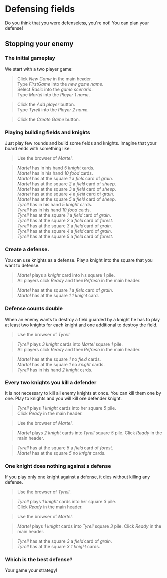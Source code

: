 # Defensing fields

Do you think that you were defenseless, you're not!
You can plan your defense!

## Stopping your enemy

### The initial gameplay

We start with a two player game:

 > Click _New Game_ in the main header.  
 > Type _FirstGame_ into the _new game name_.  
 > Select _Basic_ into the _game scenario_.  
 > Type _Martel_ into the _Player 1 name_.    
 <!-- MOCK take _event_ as _grain_ -->
 <!-- MOCK take _event_ as _sheep_ -->
 <!-- MOCK take _event_ as _sheep_ -->
 <!-- MOCK take _field_ as _grain_ -->
 <!-- MOCK take _field_ as _sheep_ -->
 > Click the _Add player_ button.  
 > Type _Tyrell_ into the _Player 2 name_.    
 <!-- MOCK take _event_ as _forest_ -->
 <!-- MOCK take _event_ as _sheep_ -->
 <!-- MOCK take _event_ as _sheep_ -->
 <!-- MOCK take _field_ as _grain_ -->
 <!-- MOCK take _field_ as _forest_ -->
 > Click the _Create Game_ button.  
 <!-- SNAPSHOT status=200 -->
 
### Playing building fields and knights

Just play few rounds and build some fields and knights.
Imagine that your board ends with something like:

 > Use the browser of _Martel_.  
 <!-- SNAPSHOT status=200 -->
 <!-- CHEAT _Martel_ picks _5_ _knight_ card at square _0_ -->  
 <!-- CHEAT _Martel_ picks _9_ _food_ card at square _0_ -->  
 <!-- CHEAT _Martel_ picks _1_ _field_ card of _sheep_ at square _3_ -->  
 <!-- CHEAT _Martel_ picks _1_ _field_ card of _grain_ at square _4_ -->  
 <!-- CHEAT _Martel_ picks _1_ _field_ card of _sheep_ at square _5_ -->  
 <!-- CHEAT _Tyrell_ picks _5_ _knight_ card at square _0_ -->  
 <!-- CHEAT _Tyrell_ picks _9_ _food_ card at square _0_ -->  
 <!-- CHEAT _Tyrell_ picks _1_ _field_ card of _grain_ at square _3_ -->  
 <!-- CHEAT _Tyrell_ picks _1_ _field_ card of _grain_ at square _4_ -->  
 <!-- CHEAT _Tyrell_ picks _1_ _field_ card of _forest_ at square _5_ -->  
 <!-- Click _Refresh_ in the main header. -->
 <!-- SNAPSHOT status=200 --> 
 > _Martel_ has in his hand _5_ _knight_ cards.  
 > _Martel_ has in his hand _10_ _food_ cards.  
 > _Martel_ has at the square _1_ a _field_ card of _grain_.  
 > _Martel_ has at the square _2_ a _field_ card of _sheep_.   
 > _Martel_ has at the square _3_ a _field_ card of _sheep_.  
 > _Martel_ has at the square _4_ a _field_ card of _grain_.   
 > _Martel_ has at the square _5_ a _field_ card of _sheep_.  
 > _Tyrell_ has in his hand _5_ _knight_ cards.  
 > _Tyrell_ has in his hand _10_ _food_ cards.  
 > _Tyrell_ has at the square _1_ a _field_ card of _grain_.  
 > _Tyrell_ has at the square _2_ a _field_ card of _forest_.   
 > _Tyrell_ has at the square _3_ a _field_ card of _grain_.  
 > _Tyrell_ has at the square _4_ a _field_ card of _grain_.   
 > _Tyrell_ has at the square _5_ a _field_ card of _forest_.  

### Create a defense.

You can use knights as a defense. 
Play a knight into the square that you want to defense.

 > _Martel_ plays a _knight_ card into his square _1_ pile.  
 > All players click _Ready_ and then _Refresh_ in the main header.    
 <!-- SNAPSHOT status=200 --> 
 > _Martel_ has at the square _1_ a _field_ card of _grain_.  
 > _Martel_ has at the square _1_ _1_ _knight_ card.  

### Defense counts double

When an enemy wants to destroy a field guarded by a knight
he has to play at least two knights for each knight and
one additional to destroy the field.

 > Use the browser of _Tyrell_
 <!-- SNAPSHOT status=200 -->
 > _Tyrell_ plays _3_ _knight_ cards into _Martel_ square _1_ pile.  
 > All players click _Ready_ and then _Refresh_ in the main header.    
 <!-- SNAPSHOT status=200 --> 
 > _Martel_ has at the square _1_ no _field_ cards.  
 > _Martel_ has at the square _1_ no _knight_ cards.  
 > _Tyrell_ has in his hand _2_ _knight_ cards.  

### Every two knights you kill a defender

It is not necessary to kill all enemy knights at once.
You can kill them one by one. Play to knights and you
will kill one defender knight.

 > _Tyrell_ plays _1_ _knight_ cards into her square _5_ pile.  
 > Click _Ready_ in the main header.  
  <!-- SNAPSHOT status=200 -->
   
 > Use the browser of _Martel_.  
 <!-- SNAPSHOT status=200 -->
 > _Martel_ plays _2_ _knight_ cards into _Tyrell_ square _5_ pile.
 > Click _Ready_ in the main header.  
 <!-- SNAPSHOT status=200 -->
 > _Tyrell_ has at the square _5_ a _field_ card of _forest_.  
 > _Martel_ has at the square _5_ no _knight_ cards.  

### One knight does nothing against a defense 
 
If you play only one knight against a defense, it 
dies without killing any defense.

 > Use the browser of _Tyrell_.  
 <!-- SNAPSHOT status=200 -->
 > _Tyrell_ plays _1_ _knight_ cards into her square _3_ pile.  
 > Click _Ready_ in the main header.  
  <!-- SNAPSHOT status=200 -->

 > Use the browser of _Martel_.  
 <!-- SNAPSHOT status=200 -->
 > _Martel_ plays _1_ _knight_ cards into _Tyrell_ square _3_ pile.
 > Click _Ready_ in the main header.  
 <!-- SNAPSHOT status=200 -->
 > _Tyrell_ has at the square _3_ a _field_ card of _grain_.  
 > _Tyrell_ has at the square _3_ _1_ _knight_ cards.  

### Which is the best defense?

Your game your strategy!
